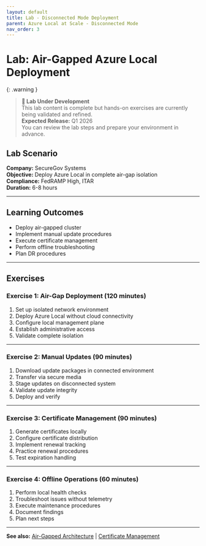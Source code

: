 ```yaml
---
layout: default
title: Lab - Disconnected Mode Deployment
parent: Azure Local at Scale - Disconnected Mode
nav_order: 3
---
```


# Lab: Air-Gapped Azure Local Deployment

{: .warning }
> **🚧 Lab Under Development**  
> This lab content is complete but hands-on exercises are currently being validated and refined.  
> **Expected Release:** Q1 2026  
> You can review the lab steps and prepare your environment in advance.

## Lab Scenario

**Company:** SecureGov Systems  
**Objective:** Deploy Azure Local in complete air-gap isolation  
**Compliance:** FedRAMP High, ITAR  
**Duration:** 6-8 hours  

---

## Learning Outcomes

- Deploy air-gapped cluster
- Implement manual update procedures
- Execute certificate management
- Perform offline troubleshooting
- Plan DR procedures

---

## Exercises

### Exercise 1: Air-Gap Deployment (120 minutes)
1. Set up isolated network environment
2. Deploy Azure Local without cloud connectivity
3. Configure local management plane
4. Establish administrative access
5. Validate complete isolation

---

### Exercise 2: Manual Updates (90 minutes)
1. Download update packages in connected environment
2. Transfer via secure media
3. Stage updates on disconnected system
4. Validate update integrity
5. Deploy and verify

---

### Exercise 3: Certificate Management (90 minutes)
1. Generate certificates locally
2. Configure certificate distribution
3. Implement renewal tracking
4. Practice renewal procedures
5. Test expiration handling

---

### Exercise 4: Offline Operations (60 minutes)
1. Perform local health checks
2. Troubleshoot issues without telemetry
3. Execute maintenance procedures
4. Document findings
5. Plan next steps

---

**See also:** [Air-Gapped Architecture](azure-local-air-gapped) | [Certificate Management](azure-local-certificate-management)
